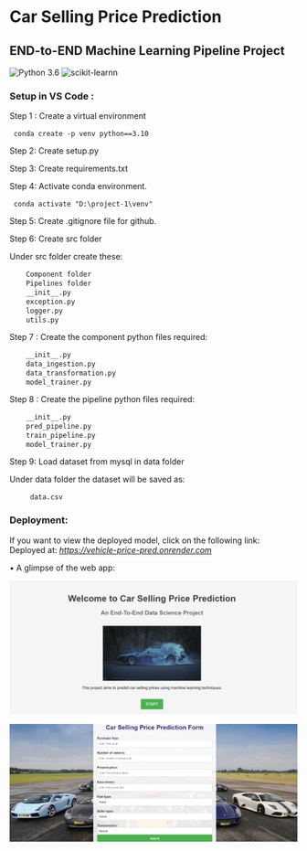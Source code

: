 # Car Selling Price Prediction
## END-to-END Machine Learning Pipeline Project

![Python 3.6](https://img.shields.io/badge/Python-3.6-brightgreen.svg) ![scikit-learnn](https://img.shields.io/badge/Library-Scikit_Learn-orange.svg)

 ### Setup in VS Code :

Step 1 : Create a virtual environment

     conda create -p venv python==3.10

Step 2: Create setup.py

Step 3: Create requirements.txt

Step 4: Activate conda environment.

     conda activate "D:\project-1\venv"


Step 5: Create .gitignore file for github.

Step 6: Create src folder

Under src folder create these:

        Component folder
        Pipelines folder
        __init__.py
        exception.py
        logger.py
        utils.py

Step 7 : Create the component python files required:
    
        __init__.py
        data_ingestion.py
        data_transformation.py
        model_trainer.py   

Step 8 : Create the pipeline python files required:
    
        __init__.py
        pred_pipeline.py
        train_pipeline.py
        model_trainer.py   

Step 9: Load dataset from mysql in data folder

Under data folder the dataset will be saved as:

         data.csv

### Deployment:

If you want to view the deployed model, click on the following link:<br />
Deployed at:
_https://vehicle-price-pred.onrender.com_

• A glimpse of the web app:

![index-page](readme_resources/index-page.png)


![predict-page](readme_resources/predict-page.png)